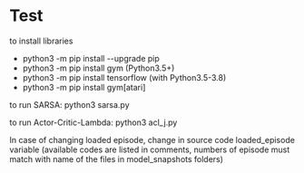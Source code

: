 # Test

to install libraries
- python3 -m pip install --upgrade pip
- python3 -m pip install gym (Python3.5+)
- python3 -m pip install tensorflow (with Python3.5-3.8)
- python3 -m pip install gym[atari]

to run SARSA:
python3 sarsa.py

to run Actor-Critic-Lambda:
python3 acl_j.py

In case of changing loaded episode, change in source code loaded_episode variable (available codes are listed in comments, numbers of episode must match with name of the files in model_snapshots folders)
